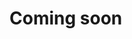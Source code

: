 # Coming soon

<!--
# Install Datasaker Mongo Agent on Docker

This topic describes how to install **Datasaker Mongo Agent** on Docker.

1. Create a local directory for Datasaker to use

   ```shell
    mkdir -p /var/datasaker
    chmod 777 /var/datasaker/ 
   ```

2. Set the host and port address of the MongoDB server you want to collect.

   ```shell
    export DSK_MONGO_URI=mongodb://<user>:<password>@<host>:<port>
   ```

    For example, if you want to collect an MongoDB server that is running on port 27017 on localhost, set the following.

   ```shell
    export DSK_MONGO_URI=http://localhost:27017
   ```

3. Enter Docker command on server

   ```shell
    docker run -d --name saker-mongo-agent\
    -v /var/datasaker/:/var/datasaker/\
    -e DSK_GLOBAL_APIKEY=${VAR_GLOBAL_APIKEY}\
    -e DSK_GLOBAL_GATEWAY_URL=${VAR_GLOBAL_GATEWAY_URL}\
    -e DSK_GLOBAL_AGENTMANAGER_URL=${VAR_GLOBAL_AGENTMANAGER_URL}\
    --restart=always\
    nexus2.exem-oss.org/saas/dsk-mongo-agent\
    --mongodb.uri=${DSK_MONGO_URI}\
    --collect-all\
    --compatible-mode
   ```
-->